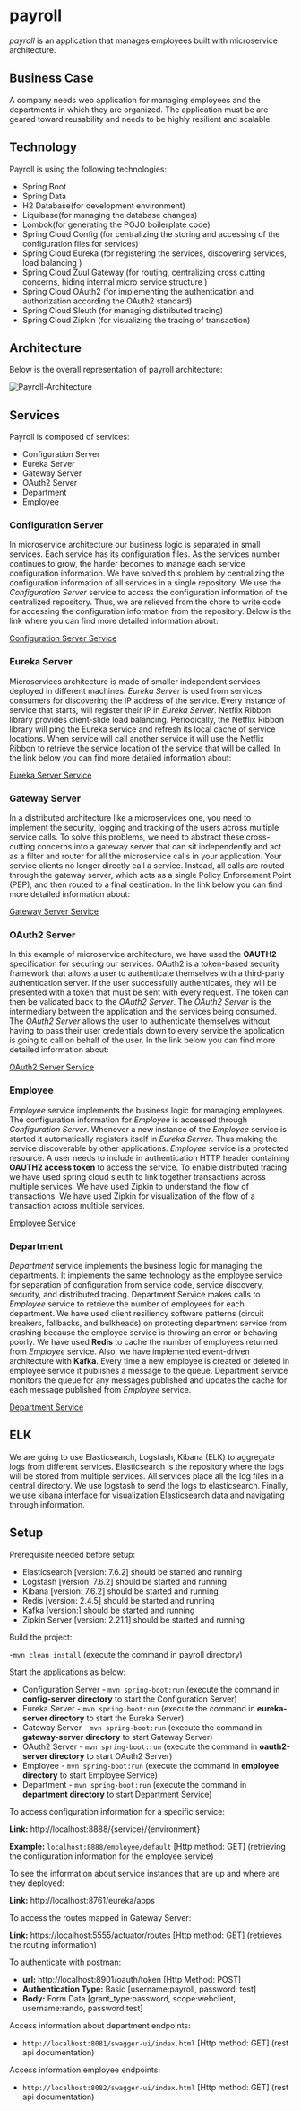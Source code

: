 # payroll

*payroll* is an application that manages employees built with microservice architecture.

## Business Case

A company needs web application for managing employees and the departments in which they are organized. The application must be are geared toward reusability and needs to be highly resilient and scalable. 

## Technology

Payroll is using the following technologies:
- Spring Boot
- Spring Data
- H2 Database(for development environment)
- Liquibase(for managing the database changes)
- Lombok(for generating the POJO boilerplate code)
- Spring Cloud Config (for centralizing the storing and accessing of the configuration files for services)
- Spring Cloud Eureka (for registering the services, discovering services, load balancing )
- Spring Cloud Zuul Gateway (for routing, centralizing cross cutting concerns, hiding internal micro service structure )
- Spring Cloud OAuth2 (for implementing the authentication and authorization according the OAuth2 standard)
- Spring Cloud Sleuth (for managing distributed tracing)
- Spring Cloud Zipkin (for visualizing the tracing of transaction)


## Architecture

Below is the overall representation of payroll architecture:

![Payroll-Architecture](https://github.com/rshtishi/payroll/blob/master/static/images/payroll-architecture.jpeg)


## Services

Payroll is composed of services:
- Configuration Server
- Eureka Server
- Gateway Server
- OAuth2 Server
- Department
- Employee

### Configuration Server

In microservice architecture our business logic is separated in small services. Each service has its configuration files. As the services number continues to grow, the harder becomes to manage each service configuration information. We have solved this problem by centralizing the configuration information of all services in a single repository. We use the *Configuration Server* service to access the configuration information of the centralized repository. Thus, we are relieved from the chore to write code for accessing the configuration information from the repository. Below is the link where you can find more detailed information about:

[Configuration Server Service](https://github.com/rshtishi/payroll/blob/master/config-server/README.md)

### Eureka Server

Microservices architecture is made of smaller independent services deployed in different machines. *Eureka Server*  is used from services consumers for discovering the IP address of the service. Every instance of service that starts, will register their IP in *Eureka Server*. Netflix Ribbon library provides client-slide load balancing. Periodically, the Netflix Ribbon library will ping the Eureka service and refresh its local cache of service locations. When service will call another service it will use the Netflix Ribbon to retrieve the service location of the service that will be called. In the link below you can find more detailed information
about:

[Eureka Server Service](https://github.com/rshtishi/payroll/blob/master/eureka-server/README.md)

### Gateway Server

In a distributed architecture like a microservices one, you need to implement the security, logging and tracking of the users across multiple service calls. To solve this problems, we need to abstract these cross-cutting concerns into a gateway server that can sit independently and act as a filter and router for all the microservice calls in your application. Your service clients no longer directly call a service. Instead, all calls are routed through the gateway server, which acts as a single Policy Enforcement Point (PEP), and then routed to a final destination. In the link below you can find more detailed information about:

[Gateway Server Service](https://github.com/rshtishi/payroll/blob/master/gateway-server/readme.md)

### OAuth2 Server

In this example of microservice architecture, we have used the **OAUTH2** specification for securing our services. OAuth2 is a token-based security framework that allows a user to authenticate themselves with a third-party authentication server. If the user successfully authenticates, they will be presented with a token that must be sent with every request. The token can then be validated back to the *OAuth2 Server*. The *OAuth2 Server* is the intermediary between the application and the services being consumed. The *OAuth2 Server* allows the user to authenticate themselves without having to pass their user credentials down to every service the application is going to call on behalf of the user. In the link below you can find more detailed information about:

[OAuth2 Server Service](https://github.com/rshtishi/payroll/blob/master/oauth2-server/README.md)


### Employee 

*Employee* service implements the business logic for managing employees. The configuration information for *Employee* is accessed through *Configuration Server*. Whenever a new instance of the *Employee* service is started it automatically registers itself in *Eureka Server*. Thus making the service discoverable by other applications. *Employee* service is a protected resource. A user needs to include in authentication HTTP header containing **OAUTH2 access token** to access the service. To enable distributed tracing we have used spring cloud sleuth to link together transactions across multiple services. We have used Zipkin to understand the flow of transactions. We have used Zipkin for visualization of the flow of a transaction across multiple services.

[Employee Service](https://github.com/rshtishi/payroll/blob/master/employee/README.md)

### Department

*Department* service implements the business logic for managing the departments. It implements the same technology as the employee service for separation of configuration from service code, service discovery, security, and distributed tracing. Department Service makes calls to *Employee* service to retrieve the number of employees for each department. We have used client resiliency software patterns (circuit breakers, fallbacks, and bulkheads) on protecting department service from crashing because the employee service is throwing an error or behaving poorly. We have used **Redis** to cache the number of employees returned from *Employee* service. Also, we have implemented event-driven architecture with **Kafka**. Every time a new employee is created or deleted in employee service it publishes a message to the queue. Department service monitors the queue for any messages published and updates the cache for each message published from *Employee* service.

[Department Service](https://github.com/rshtishi/payroll/blob/master/department/README.md)

## ELK 

We are going to use Elasticsearch, Logstash, Kibana (ELK) to aggregate logs from different services. Elasticsearch is the repository where the logs will be stored from multiple services. All services place all the log files in a central directory. We use logstash to send the logs to elasticsearch. Finally, we use kibana interface for visualization Elasticsearch data and navigating through information.

## Setup

Prerequisite needed before setup:

- Elasticsearch [version: 7.6.2] should be started and running
- Logstash [version: 7.6.2] should be started and running
- Kibana [version: 7.6.2] should be started and running
- Redis [version: 2.4.5] should be started and running
- Kafka [version:] should be started and running
- Zipkin Server [version: 2.21.1] should be started and running

Build the project:

-```mvn clean install``` (execute the command in payroll directory)

Start the applications as below:

- Configuration Server - ```mvn spring-boot:run``` (execute the command in **config-server directory** to start the Configuration Server)
- Eureka Server - ```mvn spring-boot:run```  (execute the command in **eureka-server directory** to start the Eureka Server)
- Gateway Server - ```mvn spring-boot:run``` (execute the command in **gateway-server directory** to start Gateway Server)
- OAuth2 Server - ```mvn spring-boot:run```  (execute the command in **oauth2-server directory** to start OAuth2 Server)
- Employee - ```mvn spring-boot:run``` (execute the command in **employee directory** to start Employee Service)
- Department - ```mvn spring-boot:run``` (execute the command in **department directory** to start Department Service)

To access configuration information for a specific service:

**Link:** http://localhost:8888/{service}/{environment}

**Example:** ```localhost:8888/employee/default``` [Http method: GET] (retrieving the configuration information for the employee service)

To see the information about service instances that are up and where are they deployed:

**Link:** http://localhost:8761/eureka/apps

To access the routes mapped in Gateway Server:

**Link:** https://localhost:5555/actuator/routes [Http method: GET] (retrieves the routing information)

To authenticate with postman:

- **url:** http://localhost:8901/oauth/token [Http Method: POST]
- **Authentication Type:** Basic [username:payroll, password: test]
- **Body:** Form Data [grant_type:password, scope:webclient, username:rando, password:test]

Access information about department endpoints:

- ```http://localhost:8081/swagger-ui/index.html``` [Http method: GET] (rest api documentation)

Access information employee endpoints:

- ```http://localhost:8082/swagger-ui/index.html``` [Http method: GET] (rest api documentation)


